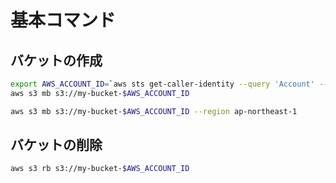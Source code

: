 # 基本コマンド

## バケットの作成

```bash
export AWS_ACCOUNT_ID=`aws sts get-caller-identity --query 'Account' --output text`
aws s3 mb s3://my-bucket-$AWS_ACCOUNT_ID
```

```bash
aws s3 mb s3://my-bucket-$AWS_ACCOUNT_ID --region ap-northeast-1
```

## バケットの削除

```bash
aws s3 rb s3://my-bucket-$AWS_ACCOUNT_ID
```
